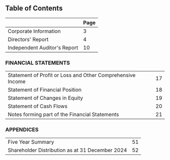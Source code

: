 ## Table of Contents

|                                          | Page |
|------------------------------------------|------|
| Corporate Information                    | 3    |
| Directors' Report                        | 4    |
| Independent Auditor's Report             | 10   |

### FINANCIAL STATEMENTS

|                                                                            |      |
|----------------------------------------------------------------------------|------|
| Statement of Profit or Loss and Other Comprehensive Income                 | 17   |
| Statement of Financial Position                                            | 18   |
| Statement of Changes in Equity                                             | 19   |
| Statement of Cash Flows                                                    | 20   |
| Notes forming part of the Financial Statements                             | 21   |

### APPENDICES

|                                                              |      |
|--------------------------------------------------------------|------|
| Five Year Summary                                            | 51   |
| Shareholder Distribution as at 31 December 2024              | 52   |